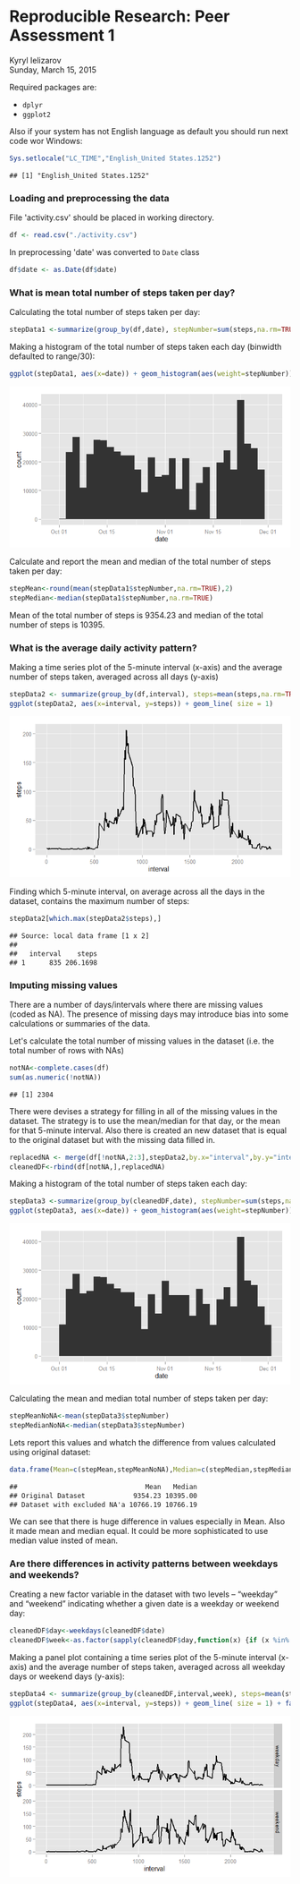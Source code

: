 # Reproducible Research: Peer Assessment 1
Kyryl Ielizarov  
Sunday, March 15, 2015  


Required packages are:  
  - `dplyr`  
  - `ggplot2`  

Also if your system has not English language as default you should run next code wor Windows:

```r
Sys.setlocale("LC_TIME","English_United States.1252")
```

```
## [1] "English_United States.1252"
```




### Loading and preprocessing the data

File 'activity.csv' should be placed in working directory.


```r
df <- read.csv("./activity.csv")
```

In preprocessing 'date' was converted to `Date` class

```r
df$date <- as.Date(df$date)
```


### What is mean total number of steps taken per day?

Calculating the total number of steps taken per day:

```r
stepData1 <-summarize(group_by(df,date), stepNumber=sum(steps,na.rm=TRUE))
```

Making a histogram of the total number of steps taken each day (binwidth defaulted to range/30):

```r
ggplot(stepData1, aes(x=date)) + geom_histogram(aes(weight=stepNumber))
```

![](PA1_template_files/figure-html/unnamed-chunk-6-1.png) 

Calculate and report the mean and median of the total number of steps taken per day:

```r
stepMean<-round(mean(stepData1$stepNumber,na.rm=TRUE),2)
stepMedian<-median(stepData1$stepNumber,na.rm=TRUE)
```

Mean of the total number of steps is 9354.23 and median of the total number of steps is 10395.


### What is the average daily activity pattern?
Making a time series plot of the 5-minute interval (x-axis) and the average number of steps taken, averaged across all days (y-axis)

```r
stepData2 <- summarize(group_by(df,interval), steps=mean(steps,na.rm=TRUE))
ggplot(stepData2, aes(x=interval, y=steps)) + geom_line( size = 1)
```

![](PA1_template_files/figure-html/unnamed-chunk-8-1.png) 


Finding which 5-minute interval, on average across all the days in the dataset, contains the maximum number of steps:

```r
stepData2[which.max(stepData2$steps),]
```

```
## Source: local data frame [1 x 2]
## 
##   interval    steps
## 1      835 206.1698
```


### Imputing missing values
There are a number of days/intervals where there are missing values (coded as NA). The presence of missing days may introduce bias into some calculations or summaries of the data.

Let's calculate the total number of missing values in the dataset (i.e. the total number of rows with NAs)

```r
notNA<-complete.cases(df)
sum(as.numeric(!notNA))
```

```
## [1] 2304
```

There were devises a strategy for filling in all of the missing values in the dataset. The strategy is to use the mean/median for that day, or the mean for that 5-minute interval. Also there is created an new dataset that is equal to the original dataset but with the missing data filled in.

```r
replacedNA <- merge(df[!notNA,2:3],stepData2,by.x="interval",by.y="interval",all.x=TRUE)
cleanedDF<-rbind(df[notNA,],replacedNA)
```

Making a histogram of the total number of steps taken each day:

```r
stepData3 <-summarize(group_by(cleanedDF,date), stepNumber=sum(steps,na.rm=TRUE))
ggplot(stepData3, aes(x=date)) + geom_histogram(aes(weight=stepNumber))
```

![](PA1_template_files/figure-html/unnamed-chunk-12-1.png) 

Calculating the mean and median total number of steps taken per day:

```r
stepMeanNoNA<-mean(stepData3$stepNumber)
stepMedianNoNA<-median(stepData3$stepNumber)
```

Lets report this values and whatch the difference from values calculated using original dataset:

```r
data.frame(Mean=c(stepMean,stepMeanNoNA),Median=c(stepMedian,stepMedianNoNA),row.names=c("Original Dataset","Dataset with excluded NA'a"))
```

```
##                                Mean   Median
## Original Dataset            9354.23 10395.00
## Dataset with excluded NA'a 10766.19 10766.19
```
We can see that there is huge difference in values especially in Mean. Also it made mean and median equal. It could be more sophisticated to use median value insted of mean.


### Are there differences in activity patterns between weekdays and weekends?
Creating a new factor variable in the dataset with two levels – “weekday” and “weekend” indicating whether a given date is a weekday or weekend day:

```r
cleanedDF$day<-weekdays(cleanedDF$date)
cleanedDF$week<-as.factor(sapply(cleanedDF$day,function(x) {if (x %in% c("Monday","Tuesday","Wednesday","Thursday","Friday") ) {"weekday"} else {"weekend"}}))
```

Making a panel plot containing a time series plot  of the 5-minute interval (x-axis) and the average number of steps taken, averaged across all weekday days or weekend days (y-axis):

```r
stepData4 <- summarize(group_by(cleanedDF,interval,week), steps=mean(steps,na.rm=TRUE))
ggplot(stepData4, aes(x=interval, y=steps)) + geom_line( size = 1) + facet_grid(week~.)
```

![](PA1_template_files/figure-html/unnamed-chunk-16-1.png) 
